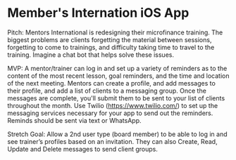 # Member's Internation iOS App

Pitch: Mentors International is redesigning their microfinance training. 
The biggest problems are clients forgetting the material between sessions, forgetting to come to trainings, and difficulty taking time to travel to the training. Imagine a chat bot that helps solve these issues. 

MVP: A mentor/trainer can log in and set up a variety of reminders as to the content of the most recent lesson, goal reminders, and the time and location of the next meeting. Mentors can create a profile, and add messages to their profile, and add a list of clients to a messaging group. Once the messages are complete, you'll submit them to be sent to your list of clients throughout the month. Use Twilio (https://www.twilio.com/) to set up the messaging services necessary for your app to send out the reminders. Reminds should be sent via text or WhatsApp.

Stretch Goal: Allow a 2nd user type (board member) to be able to log in and see trainer’s profiles based on an invitation. They can also Create, Read, Update and Delete messages to send client groups.
